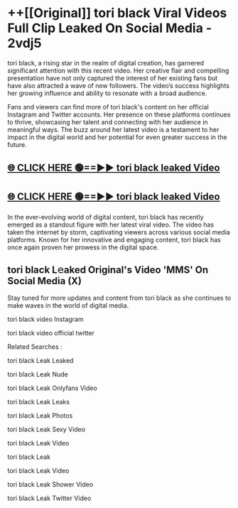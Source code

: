 # ++[[Original]] tori black Viral Videos Full Clip Leaked On Social Media - 2vdj5<br>

tori black, a rising star in the realm of digital creation, has garnered significant attention with this recent video. Her creative flair and compelling presentation have not only captured the interest of her existing fans but have also attracted a wave of new followers. The video’s success highlights her growing influence and ability to resonate with a broad audience.

Fans and viewers can find more of tori black's content on her official Instagram and Twitter accounts. Her presence on these platforms continues to thrive, showcasing her talent and connecting with her audience in meaningful ways. The buzz around her latest video is a testament to her impact in the digital world and her potential for even greater success in the future.


## [🌐 CLICK HERE 🟢==►► tori black leaked Video ](https://onlyclips.site?title=tori_black&ref=git)

## [🌐 CLICK HERE 🟢==►► tori black leaked Video ](https://onlyclips.site?title=tori_black&ref=git)


In the ever-evolving world of digital content, tori black has recently emerged as a standout figure with her latest viral video. The video has taken the internet by storm, captivating viewers across various social media platforms. Known for her innovative and engaging content, tori black has once again proven her prowess in the digital space.



## tori black L𝚎aked Original's Video 'MMS' On Social Media (X)


Stay tuned for more updates and content from tori black as she continues to make waves in the world of digital media.

tori black video Instagram

tori black video official twitter


Related Searches :

tori black Leak Leaked

tori black Leak Nude

tori black Leak Onlyfans Video

tori black Leak Leaks

tori black Leak Photos

tori black Leak Sexy Video

tori black Leak Video

tori black Leak

tori black Leak Video

tori black Leak Shower Video

tori black Leak Twitter Video

